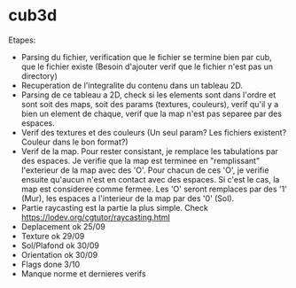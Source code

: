 # cub3d

Etapes:
- Parsing du fichier, verification que le fichier se termine bien par cub, que le fichier existe (Besoin d'ajouter verif que le fichier n'est pas un directory)
- Recuperation de l'integralite du contenu dans un tableau 2D.
- Parsing de ce tableau a 2D, check si les elements sont dans l'ordre et sont soit des maps, soit des params (textures, couleurs), verif qu'il y a bien un element de chaque, verif que la map n'est pas separee par des espaces.
- Verif des textures et des couleurs (Un seul param? Les fichiers existent? Couleur dans le bon format?)
- Verif de la map. Pour rester consistant, je remplace les tabulations par des espaces. Je verifie que la map est terminee en "remplissant" l'exterieur de la map avec des 'O'. Pour chacun de ces 'O', je verifie ensuite qu'aucun n'est en contact avec des espaces. Si c'est le cas, la map est consideree comme fermee. Les 'O' seront remplaces par des '1' (Mur), les espaces a l'interieur de la map par des '0' (Sol).
- Partie raycasting est la partie la plus simple. Check https://lodev.org/cgtutor/raycasting.html 
- Deplacement ok 25/09
- Texture ok 29/09
- Sol/Plafond ok 30/09
- Orientation ok 30/09
- Flags done 3/10
- Manque norme et dernieres verifs
